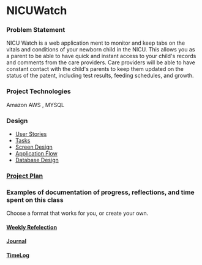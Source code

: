 # NICUWatch 

### Problem Statement

NICU Watch is a web application ment to monitor and keep tabs on the vitals and conditions of your newborn child in the NICU. This allows you as a parent to be able to have quick and instant access to your child's records and comments from the care providers. Care providers will be able to have constant contact with the child's parents to keep them updated on the status of the patent, including test results, feeding schedules, and growth.

### Project Technologies

Amazon AWS , MYSQL

### Design

* [User Stories](*DesignDocuments/userStories.md)
* [Tasks](*DesignDocuments/tasks.md)  
* [Screen Design](*DesignDocuments/Screens.md)
* [Application Flow](*DesignDocuments/applicationFlow.md)
* [Database Design](*DesignDocuments/databaseDiagram.png)

### [Project Plan](ProjectPlan.md)

### Examples of documentation of progress, reflections, and time spent on this class
Choose a format that works for you, or create your own.

#### [Weekly Refelection](WeeklyReflection.md)
#### [Journal](Journal.md)
#### [TimeLog](TimeLog.md)